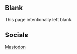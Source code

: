 ## Blank

This page intentionally left blank.

## Socials

<a rel="me" href="https://oldbytes.space/@confusedbunny">Mastodon</a>
